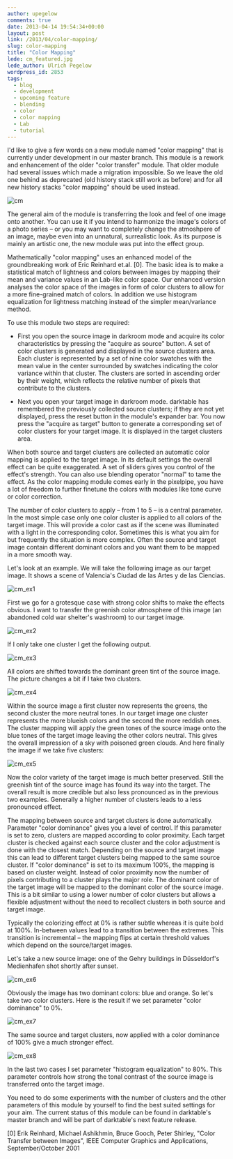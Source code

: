 ```yaml
---
author: upegelow
comments: true
date: 2013-04-14 19:54:34+00:00
layout: post
link: /2013/04/color-mapping/
slug: color-mapping
title: "Color Mapping"
lede: cm_featured.jpg
lede_author: Ulrich Pegelow
wordpress_id: 2853
tags:
  - blog
  - development
  - upcoming feature
  - blending
  - color
  - color mapping
  - Lab
  - tutorial
---
```

I'd like to give a few words on a new module named "color mapping" that is currently under development in our master branch. This module is a rework and enhancement of the older "color transfer" module. That older module had several issues which made a migration impossible. So we leave the old one behind as deprecated (old history stack still work as before) and for all new history stacks "color mapping" should be used instead.

![cm](cm.jpg)

The general aim of the module is transferring the look and feel of one image onto another. You can use it if you intend to harmonize the image's colors of a photo series&nbsp;– or you may want to completely change the atmoshpere of an image, maybe even into an unnatural, surrealistic look. As its purpose is mainly an artistic one, the new module was put into the effect group.

Mathematically "color mapping" uses an enhanced model of the groundbreaking work of Eric Reinhard et.al. [0]. The basic idea is to make a statistical match of lightness and colors between images by mapping their mean and variance values in an Lab-like color space. Our enhanced version analyses the color space of the images in form of color clusters to allow for a more fine-grained match of colors. In addition we use histogram equalization for lightness matching instead of the simpler mean/variance method.

To use this module two steps are required:

* First you open the source image in darkroom mode and acquire its color characteristics by pressing the "acquire as source" button. A set of color clusters is generated and displayed in the source clusters area. Each cluster is represented by a set of nine color swatches with the mean value in the center surrounded by swatches indicating the color variance within that cluster. The clusters are sorted in ascending order by their weight, which reflects the relative number of pixels that contribute to the clusters.

* Next you open your target image in darkroom mode. darktable has remembered the previously collected source clusters; if they are not yet displayed, press the reset button in the module's expander bar. You now press the "acquire as target" button to generate a corresponding set of color clusters for your target image. It is displayed in the target clusters area.

When both source and target clusters are collected an automatic color mapping is applied to the target image. In its default settings the overall effect can be quite exaggerated. A set of sliders gives you control of the effect's strength. You can also use blending operator "normal" to tame the effect. As the color mapping module comes early in the pixelpipe, you have a lot of freedom to further finetune the colors with modules like tone curve or color correction.

The number of color clusters to apply&nbsp;– from 1 to 5&nbsp;– is a central parameter. In the most simple case only one color cluster is applied to all colors of the target image. This will provide a color cast as if the scene was illuminated with a light in the corresponding color. Sometimes this is what you aim for but frequently the situation is more complex. Often the source and target image contain different dominant colors and you want them to be mapped in a more smooth way.

Let's look at an example. We will take the following image as our target image. It shows a scene of Valencia's Ciudad de las Artes y de las Ciencias.

![cm_ex1](cm_ex1.jpg)

First we go for a grotesque case with strong color shifts to make the effects obvious. I want to transfer the greenish color atmosphere of this image (an abandoned cold war shelter's washroom) to our target image.

![cm_ex2](cm_ex2.jpg)

If I only take one cluster I get the following output.

![cm_ex3](cm_ex3.jpg)

All colors are shifted towards the dominant green tint of the source image. The picture changes a bit if I take two clusters.

![cm_ex4](cm_ex4.jpg)

Within the source image a first cluster now represents the greens, the second cluster the more neutral tones. In our target image one cluster represents the more blueish colors and the second the more reddish ones. The cluster mapping will apply the green tones of the source image onto the blue tones of the target image leaving the other colors neutral. This gives the overall impression of a sky with poisoned green clouds. And here finally the image if we take five clusters:

![cm_ex5](cm_ex5.jpg)

Now the color variety of the target image is much better preserved. Still the greenish tint of the source image has found its way into the target. The overall result is more credible but also less pronounced as in the previous two examples. Generally a higher number of clusters leads to a less pronounced effect.

The mapping between source and target clusters is done automatically. Parameter "color dominance" gives you a level of control. If this parameter is set to zero, clusters are mapped according to color proximity. Each target cluster is checked against each source cluster and the color adjustment is done with the closest match. Depending on the source and target image this can lead to different target clusters being mapped to the same source cluster. If "color dominance" is set to its maximum 100%, the mapping is based on cluster weight. Instead of color proximity now the number of pixels contributing to a cluster plays the major role. The dominant color of the target image will be mapped to the dominant color of the source image. This is a bit similar to using a lower number of color clusters but allows a flexible adjustment without the need to recollect clusters in both source and target image.

Typically the colorizing effect at 0% is rather subtle whereas it is quite bold at 100%. In-between values lead to a transition between the extremes. This transition is incremental&nbsp;– the mapping flips at certain threshold values which depend on the source/target images.

Let's take a new source image: one of the Gehry buildings in Düsseldorf's Medienhafen shot shortly after sunset.

![cm_ex6](cm_ex6.jpg)

Obviously the image has two dominant colors: blue and orange. So let's take two color clusters. Here is the result if we set parameter "color dominance" to 0%.

![cm_ex7](cm_ex7.jpg)

The same source and target clusters, now applied with a color dominance of 100% give a much stronger effect.

![cm_ex8](cm_ex8.jpg)

In the last two cases I set parameter "histogram equalization" to 80%. This parameter controls how strong the tonal contrast of the source image is transferred onto the target image.

You need to do some experiments with the number of clusters and the other parameters of this module by yourself to find the best suited settings for your aim. The current status of this module can be found in darktable's master branch and will be part of darktable's next feature release.

[0] Erik Reinhard, Michael Ashikhmin, Bruce Gooch, Peter Shirley, "Color Transfer between Images", IEEE Computer Graphics and Applications, September/October 2001
